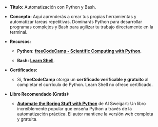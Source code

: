 - **Título:** Automatización con Python y Bash.
    
- **Concepto:** Aquí aprenderás a crear tus propias herramientas y automatizar tareas repetitivas. Dominarás Python para desarrollar programas complejos y Bash para agilizar tu trabajo directamente en la terminal.
    
- **Recursos:**
    
    - **Python:** **[freeCodeCamp - Scientific Computing with Python](https://www.freecodecamp.org/learn/scientific-computing-with-python/)**.
        
    - **Bash:** **[Learn Shell](https://www.learnshell.org/)**.
        
- **Certificados:**
    
    - Sí, **freeCodeCamp** otorga un **certificado verificable y gratuito** al completar el currículo de Python. Learn Shell no ofrece certificado.
        
- **Libro Recomendado (Gratis):**
    
    - **[Automate the Boring Stuff with Python](https://automatetheboringstuff.com/)** de Al Sweigart: Un libro increíblemente popular que enseña Python a través de la automatización práctica. El autor mantiene la versión web completa y gratuita.